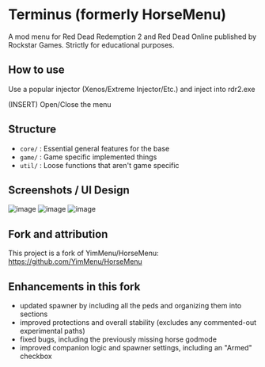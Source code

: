 # Terminus (formerly HorseMenu)

A mod menu for Red Dead Redemption 2 and Red Dead Online published by Rockstar Games. Strictly for educational purposes.

## How to use
Use a popular injector (Xenos/Extreme Injector/Etc.) and inject into rdr2.exe

(INSERT) Open/Close the menu

## Structure

- `core/` : Essential general features for the base
- `game/` : Game specific implemented things
- `util/` : Loose functions that aren't game specific

## Screenshots / UI Design

![image](https://github.com/user-attachments/assets/e7280722-9ea0-49e5-b6ae-299ebb2a071d)
![image](https://github.com/user-attachments/assets/94ebbbf6-250b-4e3f-8a47-fe95bb6855c8)
![image](https://github.com/user-attachments/assets/05fb0e82-fcbd-46dc-a686-77c145d21bcd)


## Fork and attribution

This project is a fork of YimMenu/HorseMenu: https://github.com/YimMenu/HorseMenu

## Enhancements in this fork

- updated spawner by including all the peds and organizing them into sections
- improved protections and overall stability (excludes any commented-out experimental paths)
- fixed bugs, including the previously missing horse godmode
- improved companion logic and spawner settings, including an "Armed" checkbox
